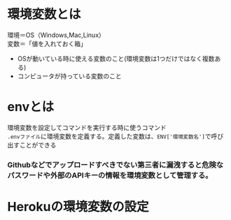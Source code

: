 # 環境変数とは
環境＝OS（Windows,Mac,Linux）<br>
変数＝「値を入れておく箱」<br>
- OSが動いている時に使える変数のこと(環境変数は1つだけではなく複数ある)<br>
- コンピュータが持っている変数のこと

# envとは
環境変数を設定してコマンドを実行する時に使うコマンド<br>
`.envファイル`に環境変数を定義する。定義した変数は、`ENV['環境変数名']`で呼び出すことができる

### Githubなどでアップロードすべきでない第三者に漏洩すると危険なパスワードや外部のAPIキーの情報を環境変数として管理する。

# Herokuの環境変数の設定
